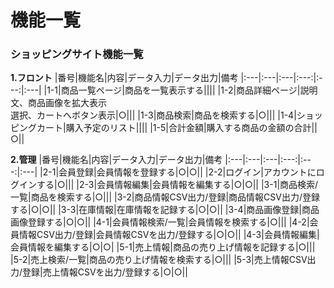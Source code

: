 # 機能一覧
### ショッピングサイト機能一覧
**1.フロント**
|番号|機能名|内容|データ入力|データ出力|備考
|:---|:---|:---|:---:|:---:|:---|
|1-1|商品一覧ページ|商品を一覧表示する||||
|1-2|商品詳細ページ|説明文、商品画像を拡大表示<br>選択、カートへボタン表示|○|||
|1-3|商品検索|商品を検索する|○|||
|1-4|ショッピングカート|購入予定のリスト||||
|1-5|合計金額|購入する商品の金額の合計||○||

**2.管理**
|番号|機能名|内容|データ入力|データ出力|備考
|:---|:---|:---|:---:|:---:|:---|
|2-1|会員登録|会員情報を登録する|○|○||
|2-2|ログイン|アカウントにログインする|○|||
|2-3|会員情報編集|会員情報を編集する|○|○||
|3-1|商品検索/一覧|商品を検索する|○|||
|3-2|商品情報CSV出力/登録|商品情報CSV出力/登録する|○|○||
|3-3|在庫情報|在庫情報を記録する|○|○||
|3-4|商品画像登録|商品画像登録する|○|○||
|4-1|会員情報検索/一覧|会員情報を検索する|○|||
|4-2|会員情報CSV出力/登録|会員情報CSVを出力/登録する|○|○||
|4-3|会員情報編集|会員情報を編集する|○|○|
|5-1|売上情報|商品の売り上げ情報を記録する|○|||
|5-2|売上検索/一覧|商品の売り上げ情報を検索する|○|||
|5-3|売上情報CSV出力/登録|売上情報CSVを出力/登録する|○|○||
